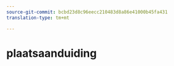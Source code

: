 ```yaml
---
source-git-commit: bcbd23d8c96eecc210483d8a86e41000b45fa431
translation-type: tm+mt

---
```

# plaatsaanduiding
